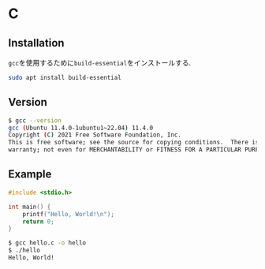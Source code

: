 # C

## Installation

`gcc`を使用するために`build-essential`をインストールする.

```bash
sudo apt install build-essential
```

## Version

```bash
$ gcc --version
gcc (Ubuntu 11.4.0-1ubuntu1~22.04) 11.4.0
Copyright (C) 2021 Free Software Foundation, Inc.
This is free software; see the source for copying conditions.  There is NO
warranty; not even for MERCHANTABILITY or FITNESS FOR A PARTICULAR PURPOSE.

```

## Example

```c
#include <stdio.h>

int main() {
    printf("Hello, World!\n");
    return 0;
}
```

```bash
$ gcc hello.c -o hello
$ ./hello
Hello, World!
```
